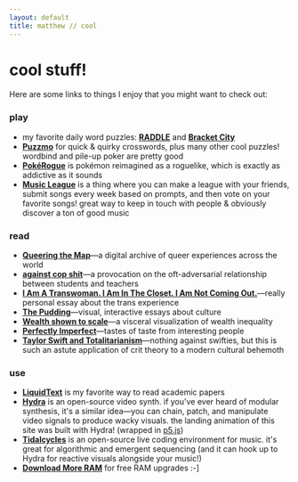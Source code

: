 ```yaml
---
layout: default
title: matthew // cool
---
```


# cool stuff!
Here are some links to things I enjoy that you might want to check out:

### play
- my favorite daily word puzzles: **[RADDLE](https://raddle.quest/)** and **[Bracket City](https://www.theatlantic.com/games/bracket-city/)**
- **[Puzzmo](https://www.puzzmo.com/today)** for quick & quirky crosswords, plus many other cool puzzles! wordbind and pile-up poker are pretty good
- **[PokéRogue](https://pokerogue.net/)** is pokémon reimagined as a roguelike, which is exactly as addictive as it sounds
- **[Music League](https://musicleague.com/)** is a thing where you can make a league with your friends, submit songs every week based on prompts, and then vote on your favorite songs! great way to keep in touch with people & obviously discover a ton of good music


### read
- **[Queering the Map](https://www.queeringthemap.com/)**—a digital archive of queer experiences across the world
- **[against cop shit](https://jeffreymoro.com/blog/2020-02-13-against-cop-shit.html)**—a provocation on the oft-adversarial relationship between students and teachers
- **[I Am A Transwoman. I Am In The Closet. I Am Not Coming Out.](https://medium.com/@jencoates/i-am-a-transwoman-i-am-in-the-closet-i-am-not-coming-out-4c2dd1907e42)**—really personal essay about the trans experience
- **[The Pudding](https://pudding.cool/)**—visual, interactive essays about culture
- **[Wealth shown to scale](https://eattherichtextformat.github.io/1-pixel-wealth/)**—a visceral visualization of wealth inequality
- **[Perfectly Imperfect](https://www.pi.fyi/read)**—tastes of taste from interesting people
- **[Taylor Swift and Totalitarianism](https://bluelabyrinths.com/2024/04/14/taylor-swift-and-totalitarianism/?fbclid=IwY2xjawLBDENleHRuA2FlbQIxMQABHsB6lpEzpaCnf47pmVtTtuwCt4XI3ZgfdKnwlPZfoKrAJGeHojMsxZQUGx6Z_aem_iuga5S4JU62JTni8vCLALA)**—nothing against swifties, but this is such an astute application of crit theory to a modern cultural behemoth

### use
- **[LiquidText](https://www.liquidtext.net/)** is my favorite way to read academic papers
- **[Hydra](https://hydra.ojack.xyz/)** is an open-source video synth. if you've ever heard of modular synthesis, it's a similar idea—you can chain, patch, and manipulate video signals to produce wacky visuals. the landing animation of this site was built with Hydra! (wrapped in [p5.js](https://p5js.org/))
- **[Tidalcycles](https://tidalcycles.org/)** is an open-source live coding environment for music. it's great for algorithmic and emergent sequencing (and it can hook up to Hydra for reactive visuals alongside your music!)
- **[Download More RAM](https://downloadmoreram.com/)** for free RAM upgrades :-]